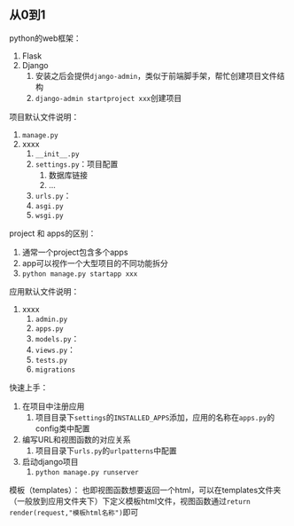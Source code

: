 ## 从0到1

python的web框架：
1. Flask
2. Django
	1. 安装之后会提供`django-admin`，类似于前端脚手架，帮忙创建项目文件结构
	2. `django-admin startproject xxx`创建项目

项目默认文件说明：
1. `manage.py`
2. xxxx
	1. `__init__.py`
	2. `settings.py`：项目配置
		1. 数据库链接
		2. ...
	3. `urls.py`：
	4. `asgi.py`
	5. `wsgi.py`

project 和 apps的区别：
1. 通常一个project包含多个apps
2. app可以视作一个大型项目的不同功能拆分
3. `python manage.py startapp xxx`

应用默认文件说明：
1. xxxx
	1. `admin.py`
	2. `apps.py`
	3. `models.py`：
	4. `views.py`：
	5. `tests.py`
	6. `migrations`

快速上手：
1. 在项目中注册应用
	1. 项目目录下`settings`的`INSTALLED_APPS`添加，应用的名称在`apps.py`的config类中配置
2. 编写URL和视图函数的对应关系
	1. 项目目录下`urls.py`的`urlpatterns`中配置
3. 启动django项目
	1. `python manage.py runserver`

模板（templates）：
也即视图函数想要返回一个html，可以在templates文件夹（一般放到应用文件夹下）下定义模板html文件，视图函数通过`return render(request,"模板html名称")`即可